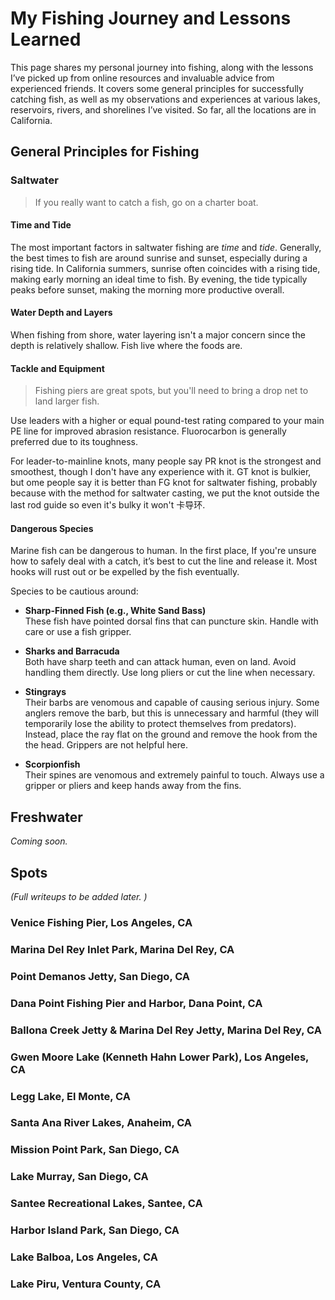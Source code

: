 # My Fishing Journey and Lessons Learned

This page shares my personal journey into fishing, along with the lessons I’ve picked up from online resources and invaluable advice from experienced friends. It covers some general principles for successfully catching fish, as well as my observations and experiences at various lakes, reservoirs, rivers, and shorelines I’ve visited. So far, all the locations are in California.

## General Principles for Fishing

### Saltwater

> If you really want to catch a fish, go on a charter boat.

#### Time and Tide

The most important factors in saltwater fishing are *time* and *tide*. Generally, the best times to fish are around sunrise and sunset, especially during a rising tide. In California summers, sunrise often coincides with a rising tide, making early morning an ideal time to fish. By evening, the tide typically peaks before sunset, making the morning more productive overall.

#### Water Depth and Layers

When fishing from shore, water layering isn't a major concern since the depth is relatively shallow. Fish live where the foods are.

#### Tackle and Equipment

> Fishing piers are great spots, but you'll need to bring a drop net to land larger fish.

Use leaders with a higher or equal pound-test rating compared to your main PE line for improved abrasion resistance. Fluorocarbon is generally preferred due to its toughness.

For leader-to-mainline knots, many people say PR knot is the strongest and smoothest, though I don't have any experience with it. GT knot is bulkier, but ome people say it is better than FG knot for saltwater fishing, probably because with the method for saltwater casting, we put the knot outside the last rod guide so even it's bulky it won't 卡导环.

#### Dangerous Species

Marine fish can be dangerous to human. In the first place, If you're unsure how to safely deal with a catch, it’s best to cut the line and release it. Most hooks will rust out or be expelled by the fish eventually.

Species to be cautious around:

- **Sharp-Finned Fish (e.g., White Sand Bass)**  
  These fish have pointed dorsal fins that can puncture skin. Handle with care or use a fish gripper.

- **Sharks and Barracuda**  
  Both have sharp teeth and can attack human, even on land. Avoid handling them directly. Use long pliers or cut the line when necessary.

- **Stingrays**  
  Their barbs are venomous and capable of causing serious injury. Some anglers remove the barb, but this is unnecessary and harmful (they will temporarily lose the ability to protect themselves from predators). Instead, place the ray flat on the ground and remove the hook from the the head. Grippers are not helpful here.

- **Scorpionfish**  
  Their spines are venomous and extremely painful to touch. Always use a gripper or pliers and keep hands away from the fins.

## Freshwater

*Coming soon.*

## Spots

*(Full writeups to be added later. )*

###  Venice Fishing Pier, Los Angeles, CA
### Marina Del Rey Inlet Park, Marina Del Rey, CA
### Point Demanos Jetty, San Diego, CA
### Dana Point Fishing Pier and Harbor, Dana Point, CA
### Ballona Creek Jetty & Marina Del Rey Jetty, Marina Del Rey, CA
### Gwen Moore Lake (Kenneth Hahn Lower Park), Los Angeles, CA
### Legg Lake, El Monte, CA
### Santa Ana River Lakes, Anaheim, CA
### Mission Point Park, San Diego, CA
### Lake Murray, San Diego, CA
### Santee Recreational Lakes, Santee, CA
### Harbor Island Park, San Diego, CA
### Lake Balboa, Los Angeles, CA
### Lake Piru, Ventura County, CA
